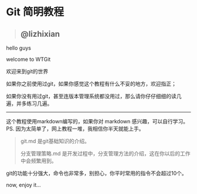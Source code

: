 # Git 简明教程

> ## @lizhixian

hello guys

welcome to WTGit

欢迎来到git的世界

如果你之前使用过git，如果你感觉这个教程有什么不妥的地方，欢迎指正；

如果你没有用过git，甚至连版本管理系统都没用过，那么请你仔仔细细的读几遍，并多练习几遍。

---

这个教程使用markdown编写的，如果你对 markdown 感兴趣，可以自行学习。PS. 因为太简单了，网上教程一堆，我相信你半天就能上手。

> git.md 是git基础知识的介绍。
>
> 分支管理策略.md 是开发过程中，分支管理方法的介绍，这在你以后的工作中会频繁用到。

git的功能十分强大，命令也非常多，别担心，你平时常用的指令不会超过10个。

now, enjoy it...

